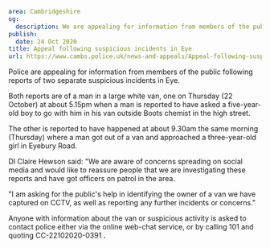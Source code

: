 ```yaml
area: Cambridgeshire
og:
  description: We are appealing for information from members of the public following reports of two separate suspicious incidents in Eye.
publish:
  date: 24 Oct 2020
title: Appeal following suspicious incidents in Eye
url: https://www.cambs.police.uk/news-and-appeals/Appeal-following-suspicious-incidents-in-Eye
```

Police are appealing for information from members of the public following reports of two separate suspicious incidents in Eye.

Both reports are of a man in a large white van, one on Thursday (22 October) at about 5.15pm when a man is reported to have asked a five-year-old boy to go with him in his van outside Boots chemist in the high street.

The other is reported to have happened at about 9.30am the same morning (Thursday) where a man got out of a van and approached a three-year-old girl in Eyebury Road.

DI Claire Hewson said: "We are aware of concerns spreading on social media and would like to reassure people that we are investigating these reports and have got officers on patrol in the area.

"I am asking for the public's help in identifying the owner of a van we have captured on CCTV, as well as reporting any further incidents or concerns."

Anyone with information about the van or suspicious activity is asked to contact police either via the online web-chat service, or by calling 101 and quoting CC-22102020-0391 **.**
